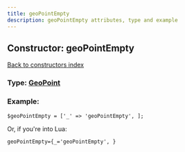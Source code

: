 ```yaml
---
title: geoPointEmpty
description: geoPointEmpty attributes, type and example
---
```

## Constructor: geoPointEmpty  
[Back to constructors index](index.md)






### Type: [GeoPoint](../types/GeoPoint.md)


### Example:

```
$geoPointEmpty = ['_' => 'geoPointEmpty', ];
```  

Or, if you're into Lua:  


```
geoPointEmpty={_='geoPointEmpty', }

```


